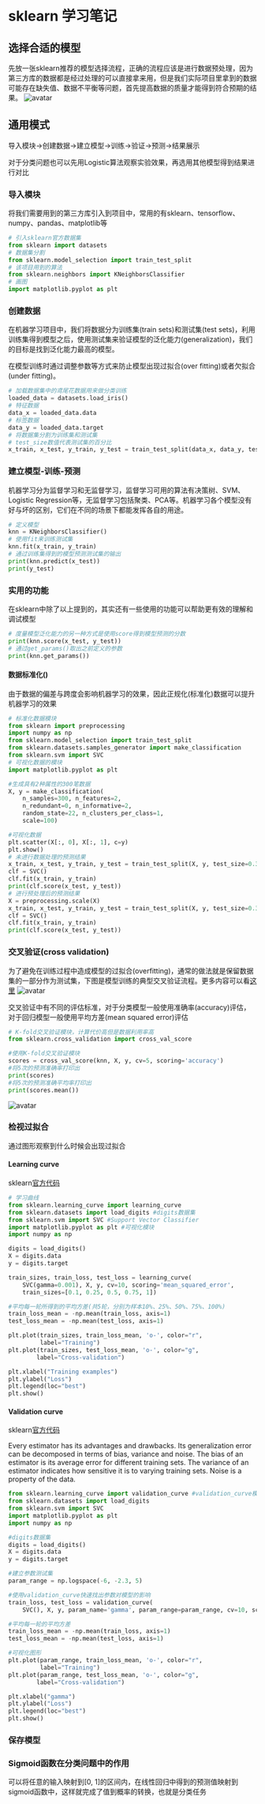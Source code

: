 sklearn 学习笔记
===

## 选择合适的模型
先放一张sklearn推荐的模型选择流程，正确的流程应该是进行数据预处理，因为第三方库的数据都是经过处理的可以直接拿来用，但是我们实际项目里拿到的数据可能存在缺失值、数据不平衡等问题，首先提高数据的质量才能得到符合预期的结果。
![avatar](/img/estimator.jpg)

## 通用模式
导入模块->创建数据->建立模型->训练->验证->预测->结果展示

对于分类问题也可以先用Logistic算法观察实验效果，再选用其他模型得到结果进行对比

### 导入模块
将我们需要用到的第三方库引入到项目中，常用的有sklearn、tensorflow、numpy、pandas、matplotlib等

```python
# 引入sklearn官方数据集
from sklearn import datasets
# 数据集分割
from sklearn.model_selection import train_test_split
# 该项目用到的算法
from sklearn.neighbors import KNeighborsClassifier
# 画图
import matplotlib.pyplot as plt
```

### 创建数据
在机器学习项目中，我们将数据分为训练集(train sets)和测试集(test sets)，利用训练集得到模型之后，使用测试集来验证模型的泛化能力(generalization)，我们的目标是找到泛化能力最高的模型。

在模型训练时通过调整参数等方式来防止模型出现过拟合(over fitting)或者欠拟合(under fitting)。

```python
# 加载数据集中的鸢尾花数据用来做分类训练
loaded_data = datasets.load_iris()
# 特征数据
data_x = loaded_data.data
# 标签数据
data_y = loaded_data.target
# 将数据集分割为训练集和测试集
# test_size数值代表测试集的百分比
x_train, x_test, y_train, y_test = train_test_split(data_x, data_y, test_size=0.3)
```

### 建立模型-训练-预测
机器学习分为监督学习和无监督学习，监督学习可用的算法有决策树、SVM、Logistic Regression等，无监督学习包括聚类、PCA等。机器学习各个模型没有好与坏的区别，它们在不同的场景下都能发挥各自的用途。
```python
# 定义模型
knn = KNeighborsClassifier()
# 使用fit来训练测试集
knn.fit(x_train, y_train)
# 通过训练集得到的模型预测测试集的输出
print(knn.predict(x_test))
print(y_test)
```

### 实用的功能
在sklearn中除了以上提到的，其实还有一些使用的功能可以帮助更有效的理解和调试模型
```python
# 度量模型泛化能力的另一种方式是使用score得到模型预测的分数
print(knn.score(x_test, y_test))
# 通过get_params()取出之前定义的参数
print(knn.get_params())
```

#### 数据标准化()
由于数据的偏差与跨度会影响机器学习的效果，因此正规化(标准化)数据可以提升机器学习的效果
```python
# 标准化数据模块
from sklearn import preprocessing
import numpy as np
from sklearn.model_selection import train_test_split
from sklearn.datasets.samples_generator import make_classification
from sklearn.svm import SVC
# 可视化数据的模块
import matplotlib.pyplot as plt

#生成具有2种属性的300笔数据
X, y = make_classification(
    n_samples=300, n_features=2,
    n_redundant=0, n_informative=2, 
    random_state=22, n_clusters_per_class=1, 
    scale=100)

#可视化数据
plt.scatter(X[:, 0], X[:, 1], c=y)
plt.show()
# 未进行数据处理的预测结果
x_train, x_test, y_train, y_test = train_test_split(X, y, test_size=0.3)
clf = SVC()
clf.fit(x_train, y_train)
print(clf.score(x_test, y_test))
# 进行预处理后的预测结果
X = preprocessing.scale(X)
x_train, x_test, y_train, y_test = train_test_split(X, y, test_size=0.3)
clf = SVC()
clf.fit(x_train, y_train)
print(clf.score(x_test, y_test))
```

### 交叉验证(cross validation)
为了避免在训练过程中造成模型的过拟合(overfitting)，通常的做法就是保留数据集的一部分作为测试集，下图是模型训练的典型交叉验证流程。更多内容可以看[这里](https://scikit-learn.org/stable/modules/cross_validation.html)
![avatar](/img/cros_val.jpg)

交叉验证中有不同的评估标准，对于分类模型一般使用准确率(accuracy)评估，对于回归模型一般使用平均方差(mean squared error)评估
```python
# K-fold交叉验证模块，计算代价高但是数据利用率高
from sklearn.cross_validation import cross_val_score

#使用K-fold交叉验证模块
scores = cross_val_score(knn, X, y, cv=5, scoring='accuracy')
#将5次的预测准确率打印出
print(scores)
#将5次的预测准确平均率打印出
print(scores.mean())
```
![avatar](/img/kfold.jpg)

### 检视过拟合
通过图形观察到什么时候会出现过拟合

#### Learning curve
sklearn[官方代码](https://scikit-learn.org/stable/auto_examples/model_selection/plot_learning_curve.html?highlight=learning_curve)
```python
# 学习曲线
from sklearn.learning_curve import learning_curve
from sklearn.datasets import load_digits #digits数据集
from sklearn.svm import SVC #Support Vector Classifier
import matplotlib.pyplot as plt #可视化模块
import numpy as np

digits = load_digits()
X = digits.data
y = digits.target

train_sizes, train_loss, test_loss = learning_curve(
    SVC(gamma=0.001), X, y, cv=10, scoring='mean_squared_error',
    train_sizes=[0.1, 0.25, 0.5, 0.75, 1])

#平均每一轮所得到的平均方差(共5轮，分别为样本10%、25%、50%、75%、100%)
train_loss_mean = -np.mean(train_loss, axis=1)
test_loss_mean = -np.mean(test_loss, axis=1)

plt.plot(train_sizes, train_loss_mean, 'o-', color="r",
         label="Training")
plt.plot(train_sizes, test_loss_mean, 'o-', color="g",
        label="Cross-validation")

plt.xlabel("Training examples")
plt.ylabel("Loss")
plt.legend(loc="best")
plt.show()
```

#### Validation curve
sklearn[官方代码](https://scikit-learn.org/stable/auto_examples/model_selection/plot_validation_curve.html#sphx-glr-auto-examples-model-selection-plot-validation-curve-py)

Every estimator has its advantages and drawbacks. Its generalization error can be decomposed in terms of bias, variance and noise. The bias of an estimator is its average error for different training sets. The variance of an estimator indicates how sensitive it is to varying training sets. Noise is a property of the data.
```python
from sklearn.learning_curve import validation_curve #validation_curve模块
from sklearn.datasets import load_digits 
from sklearn.svm import SVC 
import matplotlib.pyplot as plt 
import numpy as np

#digits数据集
digits = load_digits()
X = digits.data
y = digits.target

#建立参数测试集
param_range = np.logspace(-6, -2.3, 5)

#使用validation_curve快速找出参数对模型的影响
train_loss, test_loss = validation_curve(
    SVC(), X, y, param_name='gamma', param_range=param_range, cv=10, scoring='mean_squared_error')

#平均每一轮的平均方差
train_loss_mean = -np.mean(train_loss, axis=1)
test_loss_mean = -np.mean(test_loss, axis=1)

#可视化图形
plt.plot(param_range, train_loss_mean, 'o-', color="r",
         label="Training")
plt.plot(param_range, test_loss_mean, 'o-', color="g",
        label="Cross-validation")

plt.xlabel("gamma")
plt.ylabel("Loss")
plt.legend(loc="best")
plt.show()
```

### 保存模型

### Sigmoid函数在分类问题中的作用
可以将任意的输入映射到[0, 1]的区间内，在线性回归中得到的预测值映射到sigmoid函数中，这样就完成了值到概率的转换，也就是分类任务